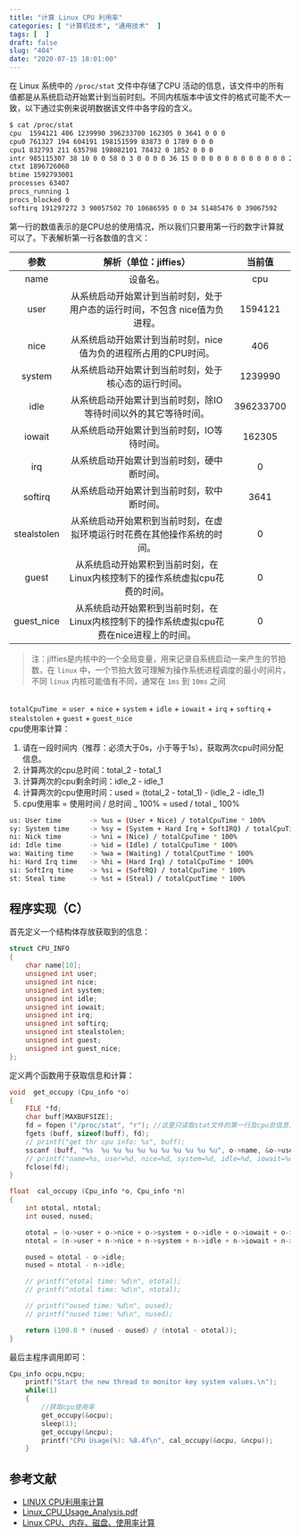 ```yaml
---
title: "计算 Linux CPU 利用率"
categories: [ "计算机技术", "通用技术"  ]
tags: [  ]
draft: false
slug: "404"
date: "2020-07-15 18:01:00"
---
```



在 Linux 系统中的 `/proc/stat` 文件中存储了CPU 活动的信息，该文件中的所有值都是从系统启动开始累计到当前时刻。不同内核版本中该文件的格式可能不大一致，以下通过实例来说明数据该文件中各字段的含义。<br />

```bash
$ cat /proc/stat 
cpu  1594121 406 1239990 396233700 162305 0 3641 0 0 0
cpu0 761327 194 604191 198151599 83873 0 1789 0 0 0
cpu1 832793 211 635798 198082101 78432 0 1852 0 0 0
intr 985115307 38 10 0 0 58 0 3 0 0 0 0 36 15 0 0 0 0 0 0 0 0 0 0 0 0 2473171 42 0 862348 0 57 0 0 0 0 0 0 0 0 0 0 0 0 0 0 0 0 0 0 0 0 0 0 0 0 0 0 0 0 0 0 0 0 0 0 0 0 0 0 0 0 0 0 0 0 0 0 0 0 0 0 0 0 0 0 0 0 0 0 0 0 0 0 0 0 0 0 0 0 0 0 0 0 0 0 0 0 0 0 0 0 0 0 0 0 0 0 0 0 0 0 0 0 0 0 0 0 0 0 0 0 0 0 0 0 0 0 0 0 0 0 0 0 0 0 0 0 0 0 0 0 0 0 0 0 0 0 0 0 0 0 0 0 0 0 0 0 0 0 0 0 0 0 0 0 0 0 0 0 0 0 0 0 0 0 0 0 0 0 0 0 0 0 0 0 0 0 0 0 0 0 0 0 0 0 0 0 0 0 0 0 0 0 0 0 0 0 0 0 0 0 0 0 0 0 0 0 0 0 0 0 0 0 0 0 0 0 0 0 0 0 0 0 0 0 0 0 0 0 0 0 0 0 0 0 0 0 0 0 0 0 0 0 0 0 0 0 0 0 0 0 0 0 0 0 0 0 0 0 0 0 0 0 0 0 0 0 0 0 0 0 0 0 0 0 0 0 0 0 0 0 0 0 0 0 0 0 0 0 0 0 0 0 0 0 0 0 0 0 0 0 0 0 0 0 0 0 0 0 0 0 0 0 0 0 0 0 0 0 0 0 0 0 0 0 0 0 0 0 0 0 0 0 0 0 0 0 0 0 0 0 0 0 0 0 0 0 0 0 0 0 0 0 0 0 0 0 0 0 0 0 0 0 0 0 0 0 0 0 0 0 0 0 0 0 0 0 0 0 0 0 0 0 0 0 0 0 0 0 0 0 0 0 0 0 0 0 0 0 0 0 0 0 0 0 0 0 0 0 0 0 0 0 0 0 0 0 0 0 0
ctxt 1896726060
btime 1592793001
processes 63407
procs_running 1
procs_blocked 0
softirq 191297272 3 90057502 70 10686595 0 0 34 51485476 0 39067592
```
第一行的数值表示的是CPU总的使用情况，所以我们只要用第一行的数字计算就可以了。下表解析第一行各数值的含义：

| 参数 | 解析（单位：jiffies） | 当前值 |
| :---: | :---: | :---: |
| name | 设备名。 | cpu |
| user | 从系统启动开始累计到当前时刻，处于用户态的运行时间，不包含 nice值为负进程。 | 1594121 |
| nice | 从系统启动开始累计到当前时刻，nice值为负的进程所占用的CPU时间。 | 406 |
| system | 从系统启动开始累计到当前时刻，处于核心态的运行时间。 | 1239990 |
| idle | 从系统启动开始累计到当前时刻，除IO等待时间以外的其它等待时间。 | 396233700 |
| iowait | 从系统启动开始累计到当前时刻，IO等待时间。 | 162305 |
| irq | 从系统启动开始累计到当前时刻，硬中断时间。 | 0 |
| softirq | 从系统启动开始累计到当前时刻，软中断时间。 | 3641 |
| stealstolen | 从系统启动开始累积到当前时刻，在虚拟环境运行时花费在其他操作系统的时间。 | 0 |
| guest | 从系统启动开始累积到当前时刻，在Linux内核控制下的操作系统虚拟cpu花费的时间。 | 0 |
| guest_nice | 从系统启动开始累积到当前时刻，在Linux内核控制下的操作系统虚拟cpu花费在nice进程上的时间。 | 0 |



> 注：jiffies是内核中的一个全局变量，用来记录自系统启动一来产生的节拍数，在 `linux` 中，一个节拍大致可理解为操作系统进程调度的最小时间片，不同 `linux` 内核可能值有不同，通常在 `1ms` 到 `10ms` 之间


<br />`totalCpuTime`  =  `user`  +  `nice` + `system` + `idle` + `iowait` + `irq` + `softirq` + `stealstolen` + `guest` + `guest_nice` <br />cpu使用率计算：

1. 请在一段时间内（推荐：必须大于0s，小于等于1s），获取两次cpu时间分配信息。
1. 计算两次的cpu总时间：total_2 - total_1
1. 计算两次的cpu剩余时间：idle_2 - idle_1
1. 计算两次的cpu使用时间：used = (total_2 - total_1) - (idle_2 - idle_1)
1. cpu使用率 = 使用时间 / 总时间 _ 100% = used / total _ 100%
```bash
us: User time       -> %us = (User + Nice) / totalCpuTime * 100%
sy: System time     -> %sy = (System + Hard Irq + SoftIRQ) / totalCpuTime
ni: Nick time       -> %ni = (Nice) / totalCpuTime * 100%
id: Idle time       -> %id = (Idle) / totalCpuTime * 100%
wa: Waiting time    -> %wa = (Waiting) / totalCputTime * 100%
hi: Hard Irq time   -> %hi = (Hard Irq) / totalCpuTime * 100%
si: SoftIrq time    -> %si = (SoftRQ) / totalCpuTime * 100%
st: Steal time      -> %st = (Steal) / totalCputTime * 100%
```
<a name="0m6Fn"></a>
## 程序实现（C）
首先定义一个结构体存放获取到的信息：
```c
struct CPU_INFO
{
    char name[10];
    unsigned int user;
    unsigned int nice;
    unsigned int system;
    unsigned int idle;
    unsigned int iowait;
    unsigned int irq;
    unsigned int softirq;
    unsigned int stealstolen;
    unsigned int guest;
    unsigned int guest_nice;
};
```
定义两个函数用于获取信息和计算：
```c
void  get_occupy (Cpu_info *o)
{
    FILE *fd;
    char buff[MAXBUFSIZE];
    fd = fopen ("/proc/stat", "r"); //这里只读取stat文件的第一行及cpu总信息，如需获取每核cpu的使用情况，请分析stat文件的接下来几行。
    fgets (buff, sizeof(buff), fd);
    // printf("get thr cpu info: %s", buff);
    sscanf (buff, "%s  %u %u %u %u %u %u %u %u %u %u", o->name, &o->user, &o->nice, &o->system, &o->idle, &o->iowait, &o->irq, &o->softirq, &o->stealstolen, &o->guest, &o->guest_nice);
    // printf("name=%s, user=%d, nice=%d, system=%d, idle=%d, iowait=%d, irq=%d, softirq=%d, stralstolen=%d, guest=%d, guest_nice=%d\n", o->name, o->user, o->nice, o->system, o->idle, o->iowait, o->irq, o->softirq, o->stealstolen, o->guest, o->guest_nice);
    fclose(fd);
}

float  cal_occupy (Cpu_info *o, Cpu_info *n)
{
    int ototal, ntotal;
    int oused, nused;

    ototal = (o->user + o->nice + o->system + o->idle + o->iowait + o-> irq + o-> softirq + o->stealstolen + o->guest + o->guest_nice);
    ntotal = (n->user + n->nice + n->system + n->idle + n->iowait + n-> irq + n-> softirq + n->stealstolen + n->guest + n->guest_nice);

    oused = ototal - o->idle;
    nused = ntotal - n->idle;

    // printf("ototal time: %d\n", ototal);
    // printf("ntotal time: %d\n", ntotal);

    // printf("oused time: %d\n", oused);
    // printf("nused time: %d\n", nused);

    return (100.0 * (nused - oused) / (ntotal - ototal));
}
```
最后主程序调用即可：
```c
Cpu_info ocpu,ncpu;
    printf("Start the new thread to monitor key system values.\n");
    while(1)
    {
        //获取cpu使用率
        get_occupy(&ocpu);
        sleep(1);
        get_occupy(&ncpu);
        printf("CPU Usage(%): %8.4f\n", cal_occupy(&ocpu, &ncpu));
    }
```
<a name="12p5M"></a>
## 参考文献

- [LINUX CPU利用率计算](https://blog.csdn.net/turkeyzhou/article/details/6709953)
- [Linux_CPU_Usage_Analysis.pdf](https://www.yuque.com/attachments/yuque/0/2020/pdf/376635/1594805660806-b531c61d-f10c-4b6b-86c2-021e7532c4b9.pdf?_lake_card=%7B%22uid%22%3A%221594805660617-0%22%2C%22src%22%3A%22https%3A%2F%2Fwww.yuque.com%2Fattachments%2Fyuque%2F0%2F2020%2Fpdf%2F376635%2F1594805660806-b531c61d-f10c-4b6b-86c2-021e7532c4b9.pdf%22%2C%22name%22%3A%22Linux_CPU_Usage_Analysis.pdf%22%2C%22size%22%3A239710%2C%22type%22%3A%22application%2Fpdf%22%2C%22ext%22%3A%22pdf%22%2C%22progress%22%3A%7B%22percent%22%3A99%7D%2C%22status%22%3A%22done%22%2C%22percent%22%3A0%2C%22id%22%3A%22lw671%22%2C%22card%22%3A%22file%22%7D)
- [Linux CPU、内存、磁盘、使用率计算](https://www.jianshu.com/p/541d8efcbb78)
